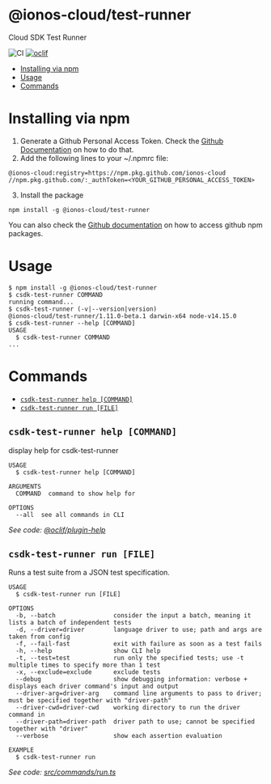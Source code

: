 @ionos-cloud/test-runner
=====================

Cloud SDK Test Runner

![CI](https://github.com/ionos-cloud/sdk-test-runner/workflows/CI/badge.svg)
[![oclif](https://img.shields.io/badge/cli-oclif-brightgreen.svg)](https://oclif.io)

<!-- toc -->
* [Installing via npm](#installing-via-npm)
* [Usage](#usage)
* [Commands](#commands)
<!-- tocstop -->
# Installing via npm

1. Generate a Github Personal Access Token. Check the [Github Documentation](https://docs.github.com/en/free-pro-team@latest/github/authenticating-to-github/creating-a-personal-access-token)
   on how to do that.
2. Add the following lines to your ~/.npmrc file:
```
@ionos-cloud:registry=https://npm.pkg.github.com/ionos-cloud
//npm.pkg.github.com/:_authToken=<YOUR_GITHUB_PERSONAL_ACCESS_TOKEN>
```
3. Install the package
```shell
npm install -g @ionos-cloud/test-runner
```
You can also check the [Github documentation](https://docs.github.com/en/free-pro-team@latest/packages/guides/configuring-npm-for-use-with-github-packages) on how to access github npm packages.
# Usage
<!-- usage -->
```sh-session
$ npm install -g @ionos-cloud/test-runner
$ csdk-test-runner COMMAND
running command...
$ csdk-test-runner (-v|--version|version)
@ionos-cloud/test-runner/1.11.0-beta.1 darwin-x64 node-v14.15.0
$ csdk-test-runner --help [COMMAND]
USAGE
  $ csdk-test-runner COMMAND
...
```
<!-- usagestop -->
# Commands
<!-- commands -->
* [`csdk-test-runner help [COMMAND]`](#csdk-test-runner-help-command)
* [`csdk-test-runner run [FILE]`](#csdk-test-runner-run-file)

## `csdk-test-runner help [COMMAND]`

display help for csdk-test-runner

```
USAGE
  $ csdk-test-runner help [COMMAND]

ARGUMENTS
  COMMAND  command to show help for

OPTIONS
  --all  see all commands in CLI
```

_See code: [@oclif/plugin-help](https://github.com/oclif/plugin-help/blob/v2.2.3/src/commands/help.ts)_

## `csdk-test-runner run [FILE]`

Runs a test suite from a JSON test specification.

```
USAGE
  $ csdk-test-runner run [FILE]

OPTIONS
  -b, --batch                consider the input a batch, meaning it lists a batch of independent tests
  -d, --driver=driver        language driver to use; path and args are taken from config
  -f, --fail-fast            exit with failure as soon as a test fails
  -h, --help                 show CLI help
  -t, --test=test            run only the specified tests; use -t multiple times to specify more than 1 test
  -x, --exclude=exclude      exclude tests
  --debug                    show debugging information: verbose + displays each driver command's input and output
  --driver-arg=driver-arg    command line arguments to pass to driver; must be specified together with "driver-path"
  --driver-cwd=driver-cwd    working directory to run the driver command in
  --driver-path=driver-path  driver path to use; cannot be specified together with "driver"
  --verbose                  show each assertion evaluation

EXAMPLE
  $ csdk-test-runner run
```

_See code: [src/commands/run.ts](https://github.com/ionos-cloud/sdk-test-runner/blob/v1.11.0-beta.1/src/commands/run.ts)_
<!-- commandsstop -->
